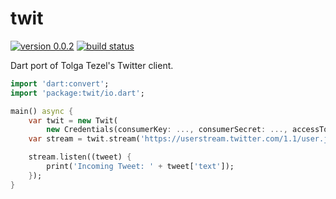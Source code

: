 # twit
[![version 0.0.2](https://img.shields.io/badge/pub-0.0.2-red.svg)](https://pub.dartlang.org/packages/twit)
[![build status](https://travis-ci.org/thosakwe/twit.svg?branch=master)](https://travis-ci.org/thosakwe/twit)

Dart port of Tolga Tezel's Twitter client.

```dart
import 'dart:convert';
import 'package:twit/io.dart';

main() async {
    var twit = new Twit(
        new Credentials(consumerKey: ..., consumerSecret: ..., accessToken: ..., accessTokenSecret: ...));
    var stream = twit.stream('https://userstream.twitter.com/1.1/user.json');

    stream.listen((tweet) {
        print('Incoming Tweet: ' + tweet['text']);
    });
}
